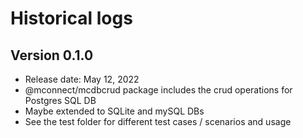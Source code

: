 # Historical logs

## Version 0.1.0

- Release date: May 12, 2022
- @mconnect/mcdbcrud package includes the crud operations for Postgres SQL DB
- Maybe extended to SQLite and mySQL DBs
- See the test folder for different test cases / scenarios and usage
